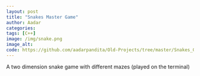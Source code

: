 ```yaml
---
layout: post
title: "Snakes Master Game"
author: Aadar
categories:
tags: [C++]
image: /img/snake.png
image_alt:
code: https://github.com/aadarpandita/Old-Projects/tree/master/Snakes_Game
---
```

A two dimension snake game with different mazes (played on the terminal)
